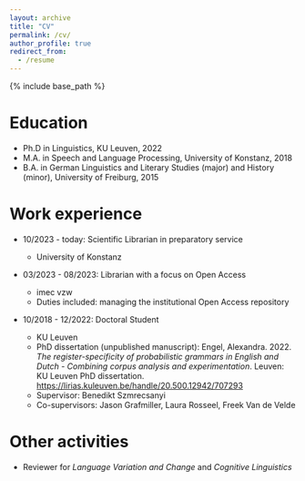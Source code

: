 ```yaml
---
layout: archive
title: "CV"
permalink: /cv/
author_profile: true
redirect_from:
  - /resume
---
```


{% include base_path %}

Education
======
* Ph.D in Linguistics, KU Leuven, 2022
* M.A. in Speech and Language Processing, University of Konstanz, 2018
* B.A. in German Linguistics and Literary Studies (major) and History (minor), University of Freiburg, 2015

Work experience
======
* 10/2023 - today: Scientific Librarian in preparatory service
  * University of Konstanz

* 03/2023 - 08/2023: Librarian with a focus on Open Access
  * imec vzw
  * Duties included: managing the institutional Open Access repository

* 10/2018 - 12/2022: Doctoral Student
  * KU Leuven
  * PhD dissertation (unpublished manuscript): Engel, Alexandra. 2022. *The register-specificity of probabilistic grammars in English and Dutch - Combining corpus analysis and experimentation*. Leuven: KU Leuven PhD dissertation. https://lirias.kuleuven.be/handle/20.500.12942/707293
  * Supervisor: Benedikt Szmrecsanyi
  * Co-supervisors: Jason Grafmiller, Laura Rosseel, Freek Van de Velde
  

Other activities
======
* Reviewer for *Language Variation and Change* and *Cognitive Linguistics*

  
